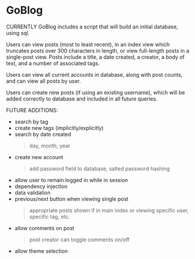 # GoBlog

CURRENTLY
GoBlog includes a script that will build an initial database, using sql.

Users can view posts (most to least recent), in an index view which truncates posts over 300 characters in length,
or view full-length posts in a single-post view. Posts include a title, a date created, a creator, a body of text, and a number of associated tags.

Users can view all current accounts in database, along with post counts, and can view all posts by user.

Users can create new posts (if using an existing username), which will be added correctly to database and included in all future queries.


FUTURE ADDITIONS:
- search by tag
- create new tags (implicitly/explicitly)
- search by date created
  > day, month, year
- create new account
  > add password field to database, salted password hashing
- allow user to remain logged in while in session
- dependency injection
- data validation
- previous/next button when viewing single post
  > appropriate posts shown if in main index or viewing specific user, specific tag, etc.
- allow comments on post
  > post creator can toggle comments on/off
- allow theme selection
